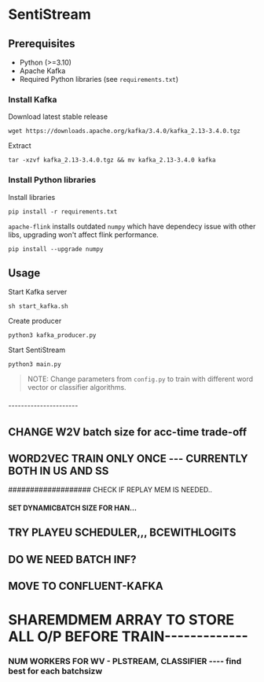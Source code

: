 # SentiStream

## Prerequisites

- Python (>=3.10)
- Apache Kafka
- Required Python libraries (see `requirements.txt`) 

### Install Kafka

Download latest stable release
```
wget https://downloads.apache.org/kafka/3.4.0/kafka_2.13-3.4.0.tgz
```

Extract
```
tar -xzvf kafka_2.13-3.4.0.tgz && mv kafka_2.13-3.4.0 kafka
```

### Install Python libraries

Install libraries
```
pip install -r requirements.txt
```

`apache-flink` installs outdated `numpy` which have dependecy issue with other libs, upgrading won't affect flink performance.

```
pip install --upgrade numpy
```

## Usage


Start Kafka server
```
sh start_kafka.sh
```

Create producer
```
python3 kafka_producer.py
```

Start SentiStream
```
python3 main.py
```

> NOTE: Change parameters from `config.py` to train with different word vector or classifier algorithms.


###### ----------------------

## CHANGE W2V batch size for acc-time trade-off

## WORD2VEC TRAIN ONLY ONCE --- CURRENTLY BOTH IN US AND SS
################### CHECK IF REPLAY MEM IS NEEDED..
#### SET DYNAMICBATCH SIZE FOR HAN...
## TRY PLAYEU SCHEDULER,,, BCEWITHLOGITS

## DO WE NEED BATCH INF?

## MOVE TO CONFLUENT-KAFKA

# SHAREMDMEM ARRAY TO STORE ALL O/P BEFORE TRAIN-------------
### NUM WORKERS FOR WV - PLSTREAM, CLASSIFIER ---- find best for each batchsizw